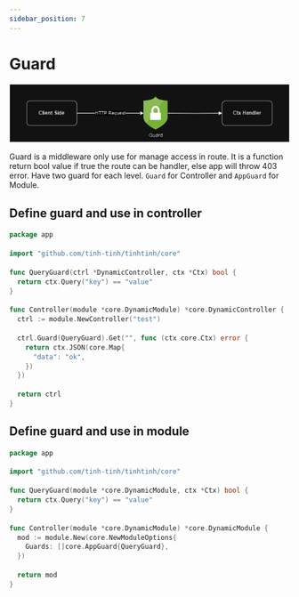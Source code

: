 ```yaml
---
sidebar_position: 7
---
```


# Guard

![guard](./img/guard.png)

Guard is a middleware only use for manage access in route. It is a function return bool value if true the route can be handler, else app will throw 403 error. Have two guard for each level. `Guard` for Controller and `AppGuard` for Module.

## Define guard and use in controller

```go
package app

import "github.com/tinh-tinh/tinhtinh/core"

func QueryGuard(ctrl *DynamicController, ctx *Ctx) bool {
  return ctx.Query("key") == "value"
}

func Controller(module *core.DynamicModule) *core.DynamicController {
  ctrl := module.NewController("test")
  
  ctrl.Guard(QueryGuard).Get("", func (ctx core.Ctx) error {
    return ctx.JSON(core.Map{
      "data": "ok",
    })
  })
  
  return ctrl
}
```

## Define guard and use in module

```go
package app

import "github.com/tinh-tinh/tinhtinh/core"

func QueryGuard(module *core.DynamicModule, ctx *Ctx) bool {
  return ctx.Query("key") == "value"
}

func Controller(module *core.DynamicModule) *core.DynamicModule {
  mod := module.New(core.NewModuleOptions{
    Guards: []core.AppGuard{QueryGuard},
  })
  
  return mod
}
```